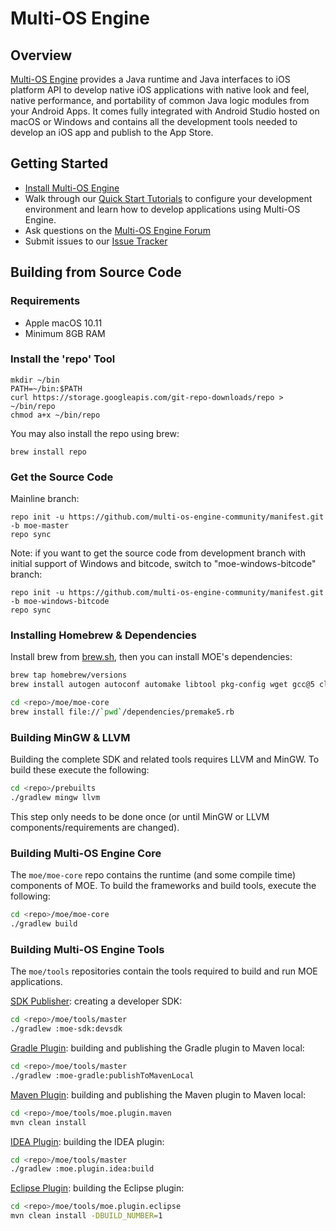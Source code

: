 # Multi-OS Engine

## Overview

[Multi-OS Engine](http://multi-os-engine.org/) provides a Java runtime and Java interfaces to iOS platform API to develop native iOS applications with native look and feel, native performance, and portability of common Java logic modules from your Android Apps. It comes fully integrated with Android Studio hosted on macOS or Windows and contains all the development tools needed to develop an iOS app and publish to the App Store.

## Getting Started

- [Install Multi-OS Engine](https://multi-os-engine.org/start/)
- Walk through our [Quick Start Tutorials](http://doc.multi-os-engine.org) to configure your development environment and learn how to develop applications using Multi-OS Engine.
- Ask questions on the [Multi-OS Engine Forum](https://discuss.multi-os-engine.org/)
- Submit issues to our [Issue Tracker](https://github.com/multi-os-engine/multi-os-engine/issues)

## Building from Source Code

### Requirements

- Apple macOS 10.11
- Minimum 8GB RAM

### Install the 'repo' Tool

```
mkdir ~/bin
PATH=~/bin:$PATH
curl https://storage.googleapis.com/git-repo-downloads/repo > ~/bin/repo
chmod a+x ~/bin/repo
```

You may also install the repo using brew:

```
brew install repo
```

### Get the Source Code

Mainline branch:

```
repo init -u https://github.com/multi-os-engine-community/manifest.git -b moe-master
repo sync
```

Note: if you want to get the source code from development branch with initial support of Windows and bitcode, switch to "moe-windows-bitcode" branch:

```
repo init -u https://github.com/multi-os-engine-community/manifest.git -b moe-windows-bitcode
repo sync
```

### Installing Homebrew & Dependencies

Install brew from [brew.sh](http://brew.sh), then you can install MOE's dependencies:

```sh
brew tap homebrew/versions
brew install autogen autoconf automake libtool pkg-config wget gcc@5 cloog cmake jasmin gpg ant maven

cd <repo>/moe/moe-core
brew install file://`pwd`/dependencies/premake5.rb
```

### Building MinGW & LLVM

Building the complete SDK and related tools requires LLVM and MinGW. To build these execute the following:

```sh
cd <repo>/prebuilts
./gradlew mingw llvm
```

This step only needs to be done once (or until MinGW or LLVM components/requirements are changed).

### Building Multi-OS Engine Core

The `moe/moe-core` repo contains the runtime (and some compile time) components of MOE. To build the frameworks and build tools, execute the following:

```sh
cd <repo>/moe/moe-core
./gradlew build
```

### Building Multi-OS Engine Tools

The `moe/tools` repositories contain the tools required to build and run MOE applications.

[SDK Publisher](https://github.com/multi-os-engine/moe-sdk-publisher): creating a developer SDK:

```sh
cd <repo>/moe/tools/master
./gradlew :moe-sdk:devsdk
```

[Gradle Plugin](https://github.com/multi-os-engine/moe-plugin-gradle): building and publishing the Gradle plugin to Maven local:

```sh
cd <repo>/moe/tools/master
./gradlew :moe-gradle:publishToMavenLocal
```

[Maven Plugin](https://github.com/multi-os-engine/moe-plugin-maven): building and publishing the Maven plugin to Maven local:

```sh
cd <repo>/moe/tools/moe.plugin.maven
mvn clean install
```

[IDEA Plugin](https://github.com/multi-os-engine/moe-ide-integration): building the IDEA plugin:

```sh
cd <repo>/moe/tools/master
./gradlew :moe.plugin.idea:build
```

[Eclipse Plugin](https://github.com/multi-os-engine/moe-ide-integration-eclipse): building the Eclipse plugin:

```sh
cd <repo>/moe/tools/moe.plugin.eclipse
mvn clean install -DBUILD_NUMBER=1
```
